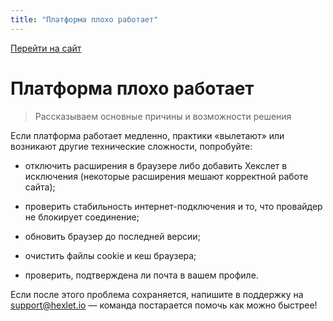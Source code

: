 ```yaml
---
title: "Платформа плохо работает"
---
```


[Перейти на сайт](https://ru.hexlet.io)

# Платформа плохо работает

> Рассказываем основные причины и возможности решения

Если платформа работает медленно, практики «вылетают» или возникают другие технические сложности, попробуйте:

- отключить расширения в браузере либо добавить Хекслет в исключения (некоторые расширения мешают корректной работе сайта);

- проверить стабильность интернет-подключения и то, что провайдер не блокирует соединение;

- обновить браузер до последней версии;

- очистить файлы cookie и кеш браузера;

- проверить, подтверждена ли почта в вашем профиле.

Если после этого проблема сохраняется, напишите в поддержку на support@hexlet.io — команда постарается помочь как можно быстрее!
